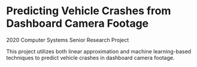 # Predicting Vehicle Crashes from Dashboard Camera Footage
2020 Computer Systems Senior Research Project

This project utilizes both linear approximation and machine learning-based techniques to predict vehicle crashes in dashboard camera footage.
